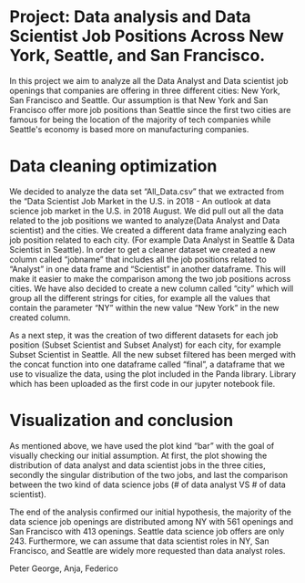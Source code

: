 # Project: Data analysis and Data Scientist Job Positions Across New York, Seattle, and San Francisco.

In this project we aim to analyze all the Data Analyst and Data scientist job openings that companies are offering in three different cities: New York, San Francisco and Seattle. Our assumption is that New York and San Francisco offer more job positions than Seattle since the first two cities are famous for being the location of the majority of tech companies while Seattle's economy is based more on manufacturing companies.

# Data cleaning optimization
We decided to analyze the data set “All_Data.csv” that we extracted from the “Data Scientist Job Market in the U.S. in 2018 - An outlook at data science job market in the U.S. in 2018 August. We did pull out all the data related to the job positions we wanted to analyze(Data Analyst and Data scientist) and the cities. We created a different data frame analyzing each job position related to each city. (For example Data Analyst in Seattle & Data Scientist in Seattle).
In order to get a cleaner dataset we created a new column called “jobname” that includes all the job positions related to “Analyst” in one data frame and “Scientist” in another dataframe. This will make it easier to make the comparison among the two job positions across cities. We have also decided to create a new column called “city” which will group all the different strings for cities, for example all the values that contain the parameter “NY” within the new value “New York” in the new created column.

As a next step, it was the creation of two different datasets for each job position (Subset Scientist and Subset Analyst) for each city, for example Subset Scientist in Seattle. All the new subset filtered has been merged with the concat function into one dataframe called “final”, a dataframe that we use to visualize the data, using the plot included in the Panda library. Library which has been uploaded as the first code in our jupyter notebook file.

# Visualization and conclusion
As mentioned above, we have used the plot kind “bar” with the goal of visually checking our initial assumption. At first, the plot showing the distribution of data analyst and data scientist jobs in the three cities, secondly the singular distribution of the two jobs, and last the comparison between the two kind of data science jobs (# of data analyst VS # of data scientist).

The end of the analysis confirmed our initial hypothesis, the majority of the data science job openings are distributed among NY with 561 openings and San Francisco with 413 openings. Seattle data science job offers are only 243.
Furthermore, we can assume that data scientist roles in NY, San Francisco, and Seattle are widely more requested than data analyst roles.


Peter George, Anja, Federico
